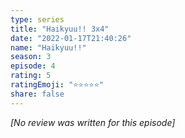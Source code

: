 ```yaml
---
type: series
title: "Haikyuu!! 3x4"
date: "2022-01-17T21:40:26"
name: "Haikyuu!!"
season: 3
episode: 4
rating: 5
ratingEmoji: "⭐️⭐️⭐️⭐️⭐️"
share: false
---
```


_[No review was written for this episode]_

